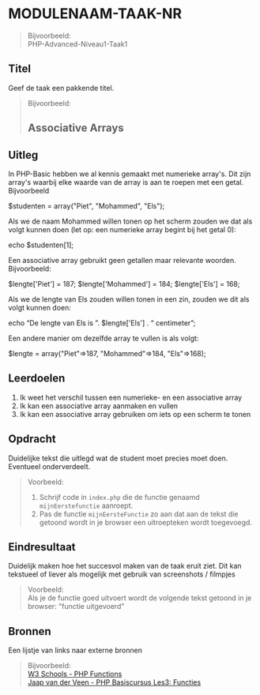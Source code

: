 # MODULENAAM-TAAK-NR

> Bijvoorbeeld:  
> PHP-Advanced-Niveau1-Taak1

## Titel

Geef de taak een pakkende titel.
> Bijvoorbeeld:  
>
> ## Associative Arrays

## Uitleg

In PHP-Basic hebben we al kennis gemaakt met numerieke array's. Dit zijn array's waarbij elke waarde van de array is aan te roepen met een getal. Bijvoorbeeld

$studenten = array("Piet", "Mohammed", "Els"); 

Als we de naam Mohammed willen tonen op het scherm zouden we dat als volgt kunnen doen (let op: een numerieke array begint bij het getal 0):

echo $studenten[1];


Een associative array gebruikt geen getallen maar relevante woorden. Bijvoorbeeld:

$lengte['Piet'] = 187;
$lengte['Mohammed'] = 184;
$lengte['Els'] = 168;

Als we de lengte van Els zouden willen tonen in een zin, zouden we dit als volgt kunnen doen:

echo “De lengte van Els is ”. $lengte['Els'] . “ centimeter”;

Een andere manier om dezelfde array te vullen is als volgt:

$lengte = array("Piet"=>187, "Mohammed"=>184, "Els"=>168);

## Leerdoelen

1. Ik weet het verschil tussen een numerieke- en een associative array
2. Ik kan een associative array aanmaken en vullen
3. Ik kan een associative array gebruiken om iets op een scherm te tonen

## Opdracht

Duidelijke tekst die uitlegd wat de student moet precies moet doen. Eventueel onderverdeelt.
> Voorbeeld:  
>  
> 1. Schrijf code in `index.php` die de functie genaamd `mijnEerstefunctie` aanroept.
> 2. Pas de functie `mijnEersteFunctie` zo aan dat aan de tekst die getoond wordt in je browser een uitroepteken wordt toegevoegd.

## Eindresultaat

Duidelijk maken hoe het succesvol maken van de taak eruit ziet. Dit kan tekstueel of liever als mogelijk met gebruik van screenshots / filmpjes  
> Voorbeeld:  
> Als je de functie goed uitvoert wordt de volgende tekst getoond in je browser: "functie uitgevoerd"  

## Bronnen

Een lijstje van links naar externe bronnen
> Bijvoorbeeld:  
>[W3 Schools - PHP Functions](https://www.w3schools.com/php/php_functions.asp)  
>[Jaap van der Veen - PHP Basiscursus Les3: Functies](https://phpbasis.jaapvdveen.nl/basiscursus-php/les-3-inleiding-functies/)  
